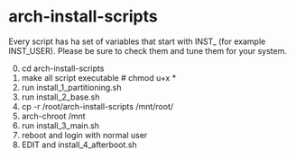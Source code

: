 # arch-install-scripts

Every script has ha set of variables that start with INST_ (for example INST_USER).
Please be sure to check them and tune them for your system.

0) cd arch-install-scripts
1) make all script executable # chmod u+x *
2) run install_1_partitioning.sh
3) run install_2_base.sh
4) cp -r /root/arch-install-scripts /mnt/root/
5) arch-chroot /mnt
6) run install_3_main.sh 
7) reboot and login with normal user
8) EDIT and install_4_afterboot.sh
